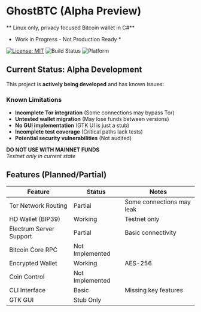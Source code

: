 # GhostBTC (Alpha Preview)

** Linux only, privacy focused Bitcoin wallet in C#**  
* Work in Progress - Not Production Ready *

[![License: MIT](https://img.shields.io/badge/License-MIT-yellow.svg)](https://opensource.org/licenses/MIT)
![Build Status](https://img.shields.io/badge/build-alpha-red)
![Platform](https://img.shields.io/badge/platform-linux-only-lightgrey)

## Current Status: Alpha Development

This project is **actively being developed** and has known issues:

### Known Limitations
- **Incomplete Tor integration** (Some connections may bypass Tor)
- **Untested wallet migration** (May lose funds between versions)
- **No GUI implementation** (GTK UI is just a stub)
- **Incomplete test coverage** (Critical paths lack tests)
- **Potential security vulnerabilities** (Not audited)

**DO NOT USE WITH MAINNET FUNDS**  
*Testnet only in current state*

## Features (Planned/Partial)

| Feature | Status | Notes |
|---------|--------|-------|
| Tor Network Routing |  Partial | Some connections may leak |
| HD Wallet (BIP39) |  Working | Testnet only |
| Electrum Server Support |  Partial | Basic connectivity |
| Bitcoin Core RPC |  Not Implemented |  |
| Encrypted Wallet |  Working | AES-256 |
| Coin Control |  Not Implemented |  |
| CLI Interface |  Basic | Missing key features |
| GTK GUI |  Stub Only |  |
